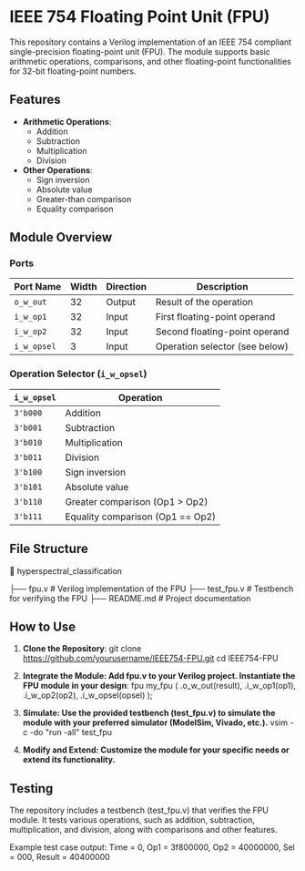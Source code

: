 # IEEE 754 Floating Point Unit (FPU)

This repository contains a Verilog implementation of an IEEE 754 compliant single-precision floating-point unit (FPU). The module supports basic arithmetic operations, comparisons, and other floating-point functionalities for 32-bit floating-point numbers.

## Features

- **Arithmetic Operations**:
  - Addition
  - Subtraction
  - Multiplication
  - Division
- **Other Operations**:
  - Sign inversion
  - Absolute value
  - Greater-than comparison
  - Equality comparison

## Module Overview

### Ports

| Port Name  | Width | Direction | Description                           |
|------------|-------|-----------|---------------------------------------|
| `o_w_out`  | 32    | Output    | Result of the operation               |
| `i_w_op1`  | 32    | Input     | First floating-point operand          |
| `i_w_op2`  | 32    | Input     | Second floating-point operand         |
| `i_w_opsel`| 3     | Input     | Operation selector (see below)        |

### Operation Selector (`i_w_opsel`)

| `i_w_opsel` | Operation        |
|-------------|------------------|
| `3'b000`    | Addition         |
| `3'b001`    | Subtraction      |
| `3'b010`    | Multiplication   |
| `3'b011`    | Division         |
| `3'b100`    | Sign inversion   |
| `3'b101`    | Absolute value   |
| `3'b110`    | Greater comparison (Op1 > Op2) |
| `3'b111`    | Equality comparison (Op1 == Op2) |

## File Structure

📂 hyperspectral_classification

├── fpu.v                    # Verilog implementation of the FPU
├── test_fpu.v               # Testbench for verifying the FPU
├── README.md                # Project documentation


## How to Use

1. **Clone the Repository**:
   git clone https://github.com/yourusername/IEEE754-FPU.git
   cd IEEE754-FPU

2. **Integrate the Module: Add fpu.v to your Verilog project. Instantiate the FPU module in your design**:
fpu my_fpu (
    .o_w_out(result),
    .i_w_op1(op1),
    .i_w_op2(op2),
    .i_w_opsel(opsel)
);

3. **Simulate: Use the provided testbench (test_fpu.v) to simulate the module with your preferred simulator (ModelSim, Vivado, etc.).**
vsim -c -do "run -all" test_fpu

4. **Modify and Extend: Customize the module for your specific needs or extend its functionality.**

## Testing

The repository includes a testbench (test_fpu.v) that verifies the FPU module. It tests various operations, such as addition, subtraction, multiplication, and division, along with comparisons and other features.

Example test case output:
Time = 0, Op1 = 3f800000, Op2 = 40000000, Sel = 000, Result = 40400000
